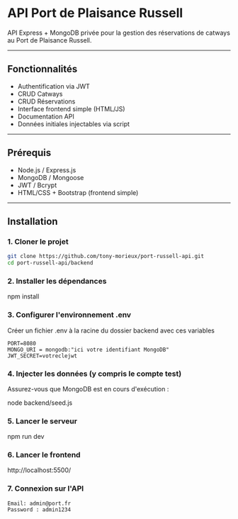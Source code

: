 # API Port de Plaisance Russell

API Express + MongoDB privée pour la gestion des réservations de catways au Port de Plaisance Russell.

---

## Fonctionnalités

- Authentification via JWT
- CRUD Catways
- CRUD Réservations
- Interface frontend simple (HTML/JS)
- Documentation API
- Données initiales injectables via script

---

## Prérequis

- Node.js / Express.js
- MongoDB / Mongoose
- JWT / Bcrypt
- HTML/CSS + Bootstrap (frontend simple)

---

## Installation

### 1. Cloner le projet

```bash
git clone https://github.com/tony-morieux/port-russell-api.git
cd port-russell-api/backend
```

### 2. Installer les dépendances

npm install

### 3. Configurer l'environnement .env

Créer un fichier .env à la racine du dossier backend avec ces variables

```
PORT=8080
MONGO_URI = mongodb:"ici votre identifiant MongoDB"
JWT_SECRET=votreclejwt
```

### 4. Injecter les données (y compris le compte test)

Assurez-vous que MongoDB est en cours d'exécution :

node backend/seed.js

### 5. Lancer le serveur

npm run dev

### 6. Lancer le frontend

http://localhost:5500/

### 7. Connexion sur l'API

```
Email: admin@port.fr
Password : admin1234
```
